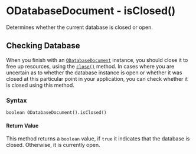 
# ODatabaseDocument - isClosed()

Determines whether the current database is closed or open.

## Checking Database

When you finish with an [`ODatabaseDocument`](../ODatabaseDocument.md)  instance, you should close it to free up resources, using the [`close()`](close.md) method.  In cases where you are uncertain as to whether the database instance is open or whether it was closed at this particular point in your application, you can check whether it is closed using this method.


### Syntax

```
boolean ODatabaseDocument().isClosed()
```

#### Return Value

This method returns a `boolean` value, if `true` it indicates that the database is closed.  Otherwise, it is currently open.

